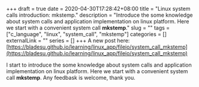 +++ 
draft = true
date = 2020-04-30T17:28:42+08:00
title = "Linux system calls introduction: mkstemp."
description = "Introduce the some knowledge about system calls and application implementation on linux platform. Here we start with a convenient system call __mkstemp__."
slug = "" 
tags = ["c_language", "linux", "system_call", "mkstemp"]
categories = []
externalLink = ""
series = []
+++
A new post here:
[https://bladesu.github.io/learning/linux_app/fileio/system_call_mkstemp](https://bladesu.github.io/learning/linux_app/fileio/system_call_mkstemp)

I start to introduce the some knowledge about system calls and application implementation on linux platform. Here we start with a convenient system call __mkstemp__. Any feedbask is welcome, thank you. 